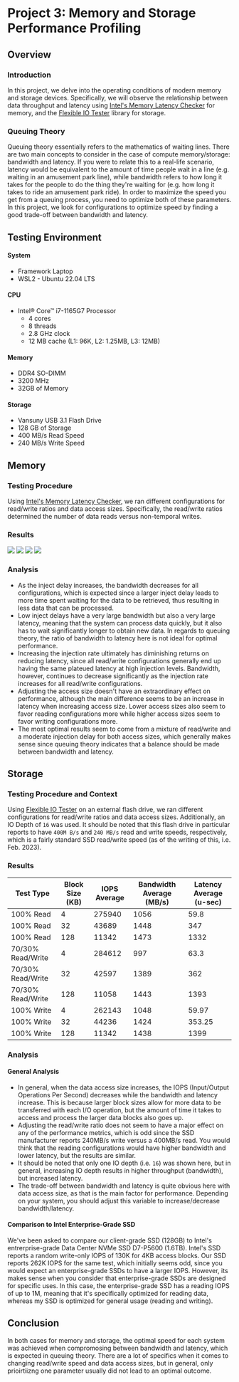 # Project 3: Memory and Storage Performance Profiling
## Overview
### Introduction
In this project, we delve into the operating conditions of modern memory and storage devices. Specifically, we will observe the relationship between data throughput and latency using [Intel's Memory Latency Checker](https://www.intel.com/content/www/us/en/developer/articles/tool/intelr-memory-latency-checker.html) for memory, and the [Flexible IO Tester](https://github.com/axboe/fio) library for storage.

### Queuing Theory
Queuing theory essentially refers to the mathematics of waiting lines. There are two main concepts to consider in the case of compute memory/storage: bandwidth and latency. If you were to relate this to a real-life scenario, latency would be equivalent to the amount of time people wait in a line (e.g. waiting in an amusement park line), while bandwidth refers to how long it takes for the people to do the thing they're waiting for (e.g. how long it takes to ride an amusement park ride). In order to maximize the speed you get from a queuing process, you need to optimize both of these parameters. In this project, we look for configurations to optimize speed by finding a good trade-off between bandwidth and latency.




## Testing Environment
#### System
* Framework Laptop
* WSL2 - Ubuntu 22.04 LTS

#### CPU
* Intel® Core™ i7-1165G7 Processor
  - 4 cores
  - 8 threads
  - 2.8 GHz clock
  - 12 MB cache (L1: 96K, L2: 1.25MB, L3: 12MB)
  
#### Memory
* DDR4 SO-DIMM
* 3200 MHz
* 32GB of Memory

#### Storage
* Vansuny USB 3.1 Flash Drive
* 128 GB of Storage
* 400 MB/s Read Speed
* 240 MB/s Write Speed




## Memory
### Testing Procedure
Using [Intel's Memory Latency Checker](https://www.intel.com/content/www/us/en/developer/articles/tool/intelr-memory-latency-checker.html), we ran different configurations for read/write ratios and data access sizes. Specifically, the read/write ratios determined the number of data reads versus non-temporal writes.

### Results
![](./lram64.png)
![](./bram64.png)
![](./lram256.png)
![](./bram256.png)

### Analysis
* As the inject delay increases, the bandwidth decreases for all configurations, which is expected since a larger inject delay leads to more time spent waiting for the data to be retrieved, thus resulting in less data that can be processed.
* Low inject delays have a very large bandwidth but also a very large latency, meaning that the system can process data quickly, but it also has to wait significantly longer to obtain new data. In regards to queuing theory, the ratio of bandwidth to latency here is not ideal for optimal performance.
* Increasing the injection rate ultimately has diminishing returns on reducing latency, since all read/write configurations generally end up having the same plateued latency at high injection levels. Bandwidth, however, continues to decrease significantly as the injection rate increases for all read/write configurations.
* Adjusting the access size doesn't have an extraordinary effect on performance, although the main difference seems to be an increase in latency when increasing access size. Lower access sizes also seem to favor reading configurations more while higher access sizes seem to favor writing configurations more.
* The most optimal results seem to come from a mixture of read/write and a moderate injection delay for both access sizes, which generally makes sense since queuing theory indicates that a balance should be made between bandwidth and latency.




## Storage
### Testing Procedure and Context
Using [Flexible IO Tester](https://github.com/axboe/fio) on an external flash drive, we ran different configurations for read/write ratios and data access sizes. Additionally, an IO Depth of `16` was used. It should be noted that this flash drive in particular reports to have `400M B/s` and `240 MB/s` read and write speeds, respectively, which is a fairly standard SSD read/write speed (as of the writing of this, i.e. Feb. 2023). <br>

### Results
| Test Type          | Block Size (KB) | IOPS Average | Bandwidth Average (MB/s) | Latency Average (u-sec) |
|--------------------|------------|--------------|--------------------------|-------------------------|
100% Read	| 4	| 275940	| 1056	| 59.8
100% Read	| 32 | 43689 | 1448 | 347
100% Read	| 128	| 11342	| 1473 | 1332
70/30% Read/Write | 4 | 284612 | 997 | 63.3
70/30% Read/Write | 32 | 42597 | 1389 | 362
70/30% Read/Write | 128 | 11058 | 1443 | 1393
100% Write | 4 | 262143 | 1048 | 59.97
100% Write | 32 | 44236 | 1424 | 353.25
100% Write | 128 | 11342 | 1438 | 1399

### Analysis
#### General Analysis
* In general, when the data access size increases, the IOPS (Input/Output Operations Per Second) decreases while the bandwidth and latency increase. This is because larger block sizes allow for more data to be transferred with each I/O operation, but the amount of time it takes to access and process the larger data blocks also goes up. 
* Adjusting the read/write ratio does not seem to have a major effect on any of the performance metrics, which is odd since the SSD manufacturer reports 240MB/s write versus a 400MB/s read. You would think that the reading configurations would have higher bandwidth and lower latency, but the results are similar.
* It should be noted that only one IO depth (i.e. `16`) was shown here, but in general, increasing IO depth results in higher throughput (bandwidth), but increased latency.
* The trade-off between bandwidth and latency is quite obvious here with data access size, as that is the main factor for performance. Depending on your system, you should adjust this variable to increase/decrease bandwidth/latency.

#### Comparison to Intel Enterprise-Grade SSD
We've been asked to compare our client-grade SSD (128GB) to Intel's entrerprise-grade Data Center NVMe SSD D7-P5600 (1.6TB). Intel's SSD reports a random write-only IOPS of 130K for 4KB access blocks. Our SSD reports 262K IOPS for the same test, which initially seems odd, since you would expect an enterprise-grade SSDs to have a larger IOPS. However, its makes sense when you consider that enterprise-grade SSDs are designed for specific uses. In this case, the enterprise-grade SSD has a reading IOPS of up to 1M, meaning that it's specifically optimized for reading data, whereas my SSD is optimized for general usage (reading and writing).


## Conclusion
In both cases for memory and storage, the optimal speed for each system was achieved when compromosing between bandwidth and latency, which is expected in queuing theory. There are a lot of specifics when it comes to changing read/write speed and data access sizes, but in general, only prioirtiizng one parameter usually did not lead to an optimal outcome.
